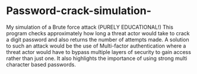 # Password-crack-simulation-
My simulation of a Brute force attack (PURELY EDUCATIONAL!)
This program checks approximately how long a threat actor would take to crack a digit password and also returns the number of attempts made.
A solution to such an attack would be the use of Multi-factor authentication where a threat actor would have to bypass multiple layers of security to gain access rather than just one. It also highlights the importance of using strong multi character based passwords.
